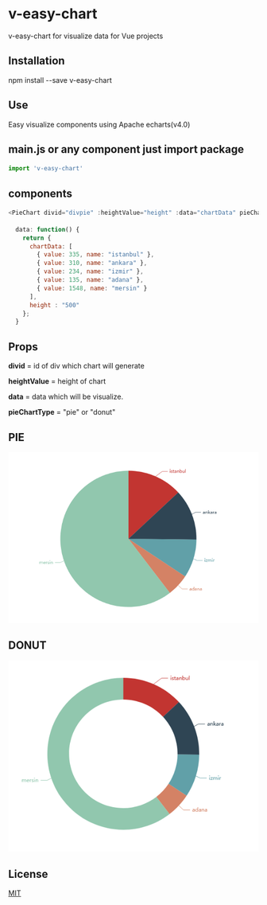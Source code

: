 # v-easy-chart

v-easy-chart for visualize data for Vue projects

## Installation
npm install --save v-easy-chart


## Use
Easy visualize components using Apache echarts(v4.0)

## main.js or any component just import package

```javascript
import 'v-easy-chart'

```

## components
```javascript
<PieChart divid="divpie" :heightValue="height" :data="chartData" pieChartType="pie"></PieChart>

  data: function() {
    return {
      chartData: [
        { value: 335, name: "istanbul" },
        { value: 310, name: "ankara" },
        { value: 234, name: "izmir" },
        { value: 135, name: "adana" },
        { value: 1548, name: "mersin" }
      ],
      height : "500"
    };
  }

```

## Props
**divid** = id of div which chart will generate

**heightValue** = height of chart

**data** = data which will be visualize.

**pieChartType** = "pie" or "donut"


## PIE

![](https://github.com/mtasan/v-easy-chart/raw/master/src/assets/pie.PNG)

## DONUT

![](https://github.com/mtasan/v-easy-chart/raw/master/src/assets/donut.PNG)

## License
[MIT](https://choosealicense.com/licenses/mit/)